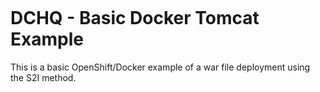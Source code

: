 <figure>
<img src="http://ww1.prweb.com/prfiles/2015/07/21/12907174/gI_146921_dchq-logo.png" alt="" />
</figure>

DCHQ - Basic Docker Tomcat Example 
===========================

This is a basic OpenShift/Docker example of a war file deployment using the S2I method.
